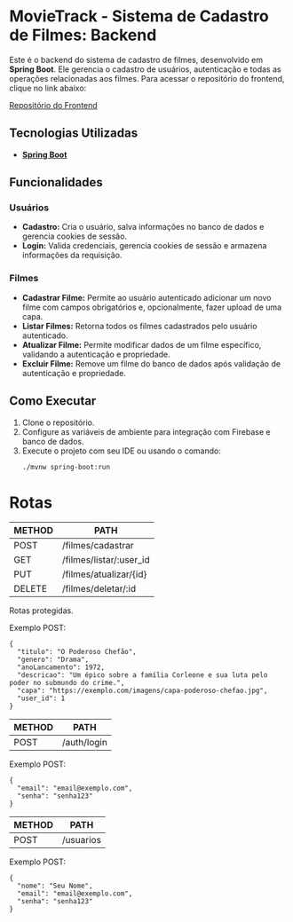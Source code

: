 # MovieTrack - Sistema de Cadastro de Filmes: Backend

Este é o backend do sistema de cadastro de filmes, desenvolvido em **Spring Boot**. Ele gerencia o cadastro de usuários, autenticação e todas as operações relacionadas aos filmes. Para acessar o repositório do frontend, clique no link abaixo:

[Repositório do Frontend](https://github.com/UFBAProjects/matc84-frontend)

## Tecnologias Utilizadas

- [**Spring Boot**](https://spring.io/projects/spring-boot)

## Funcionalidades

### Usuários
- **Cadastro:** Cria o usuário, salva informações no banco de dados e gerencia cookies de sessão.
- **Login:** Valida credenciais, gerencia cookies de sessão e armazena informações da requisição.

### Filmes
- **Cadastrar Filme:** Permite ao usuário autenticado adicionar um novo filme com campos obrigatórios e, opcionalmente, fazer upload de uma capa.
- **Listar Filmes:** Retorna todos os filmes cadastrados pelo usuário autenticado.
- **Atualizar Filme:** Permite modificar dados de um filme específico, validando a autenticação e propriedade.
- **Excluir Filme:** Remove um filme do banco de dados após validação de autenticação e propriedade.

## Como Executar

1. Clone o repositório.
2. Configure as variáveis de ambiente para integração com Firebase e banco de dados.
3. Execute o projeto com seu IDE ou usando o comando:  
   ```bash
   ./mvnw spring-boot:run

# Rotas

| METHOD | PATH                    | 
|--------|-------------------------|
| POST   | /filmes/cadastrar       |
| GET    | /filmes/listar/:user_id |
| PUT    | /filmes/atualizar/{id}  |
| DELETE | /filmes/deletar/:id     |
Rotas protegidas.

Exemplo POST:
```
{
  "titulo": "O Poderoso Chefão",
  "genero": "Drama",
  "anoLancamento": 1972,
  "descricao": "Um épico sobre a família Corleone e sua luta pelo poder no submundo do crime.",
  "capa": "https://exemplo.com/imagens/capa-poderoso-chefao.jpg",
  "user_id": 1
}
```


| METHOD | PATH        | 
|--------|-------------|
| POST   | /auth/login |
Exemplo POST:
```
{
  "email": "email@exemplo.com",
  "senha": "senha123"
}
```

| METHOD | PATH      | 
|--------|-----------|
| POST   | /usuarios |

Exemplo POST:
```
{
  "nome": "Seu Nome",
  "email": "email@exemplo.com",
  "senha": "senha123"
}

```
